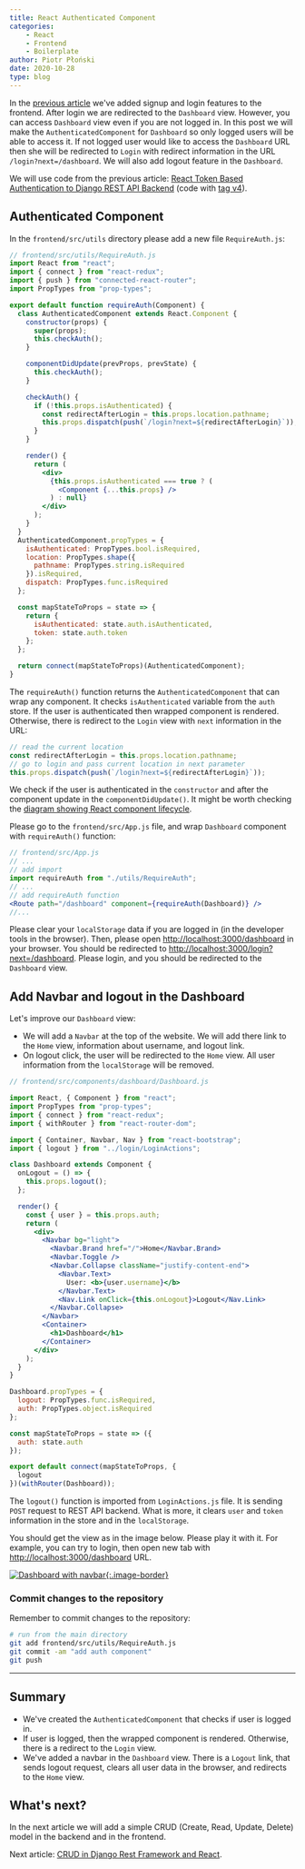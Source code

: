 ```yaml
---
title: React Authenticated Component
categories: 
    - React
    - Frontend
    - Boilerplate
author: Piotr Płoński
date: 2020-10-28
type: blog
---
```


In the [previous article](/tutorial/react-token-based-authentication-django) we've added signup and login features to the frontend. After login we are redirected to the `Dashboard` view. However, you can access `Dashboard` view even if you are not logged in. In this post we will make the `AuthenticatedComponent` for `Dashboard` so only logged users will be able to access it. If not logged user would like to access the `Dashboard` URL then she will be redirected to `Login` with redirect information in the URL `/login?next=/dashboard`. We will also add logout feature in the `Dashboard`.

We will use code from the previous article: [React Token Based Authentication to Django REST API Backend](/tutorial/react-token-based-authentication-django/) (code with [tag v4](https://github.com/saasitive/django-react-boilerplate/tree/v4)).


## Authenticated Component

In the `frontend/src/utils` directory please add a new file `RequireAuth.js`:

```jsx
// frontend/src/utils/RequireAuth.js
import React from "react";
import { connect } from "react-redux";
import { push } from "connected-react-router";
import PropTypes from "prop-types";

export default function requireAuth(Component) {
  class AuthenticatedComponent extends React.Component {
    constructor(props) {
      super(props);
      this.checkAuth();
    }

    componentDidUpdate(prevProps, prevState) {
      this.checkAuth();
    }

    checkAuth() {
      if (!this.props.isAuthenticated) {
        const redirectAfterLogin = this.props.location.pathname;
        this.props.dispatch(push(`/login?next=${redirectAfterLogin}`));
      }
    }

    render() {
      return (
        <div>
          {this.props.isAuthenticated === true ? (
            <Component {...this.props} />
          ) : null}
        </div>
      );
    }
  }
  AuthenticatedComponent.propTypes = {
    isAuthenticated: PropTypes.bool.isRequired,
    location: PropTypes.shape({
      pathname: PropTypes.string.isRequired
    }).isRequired,
    dispatch: PropTypes.func.isRequired
  };

  const mapStateToProps = state => {
    return {
      isAuthenticated: state.auth.isAuthenticated,
      token: state.auth.token
    };
  };

  return connect(mapStateToProps)(AuthenticatedComponent);
}

```

The `requireAuth()` function returns the `AuthenticatedComponent` that can wrap any component. It checks `isAuthenticated` variable from the `auth` store. If the user is authenticated then wrapped component is rendered. Otherwise, there is redirect to the `Login` view with `next` information in the URL:

```jsx
// read the current location
const redirectAfterLogin = this.props.location.pathname;
// go to login and pass current location in next parameter
this.props.dispatch(push(`/login?next=${redirectAfterLogin}`));
```

We check if the user is authenticated in the `constructor` and after the component update in the `componentDidUpdate()`. It might be worth checking the [diagram showing React component lifecycle](https://projects.wojtekmaj.pl/react-lifecycle-methods-diagram/). 

Please go to the `frontend/src/App.js` file, and wrap `Dashboard` component with `requireAuth()` function:

```jsx
// frontend/src/App.js
// ...
// add import
import requireAuth from "./utils/RequireAuth";
// ...
// add requireAuth function
<Route path="/dashboard" component={requireAuth(Dashboard)} />
//...
```

Please clear your `localStorage` data if you are logged in (in the developer tools in the browser). Then, please open [http://localhost:3000/dashboard](http://localhost:3000/dashboard) in your browser. You should be redirected to [http://localhost:3000/login?next=/dashboard](http://localhost:3000/login?next=/dashboard). Please login, and you should be redirected to the `Dashboard` view.

## Add Navbar and logout in the Dashboard

Let's improve our `Dashboard` view:
- We will add a `Navbar` at the top of the website. We will add there link to the `Home` view, information about username, and logout link.
- On logout click, the user will be redirected to the `Home` view. All user information from the `localStorage` will be removed.

```jsx
// frontend/src/components/dashboard/Dashboard.js

import React, { Component } from "react";
import PropTypes from "prop-types";
import { connect } from "react-redux";
import { withRouter } from "react-router-dom";

import { Container, Navbar, Nav } from "react-bootstrap";
import { logout } from "../login/LoginActions";

class Dashboard extends Component {
  onLogout = () => {
    this.props.logout();
  };

  render() {
    const { user } = this.props.auth;
    return (
      <div>
        <Navbar bg="light">
          <Navbar.Brand href="/">Home</Navbar.Brand>
          <Navbar.Toggle />
          <Navbar.Collapse className="justify-content-end">
            <Navbar.Text>
              User: <b>{user.username}</b>
            </Navbar.Text>
            <Nav.Link onClick={this.onLogout}>Logout</Nav.Link>
          </Navbar.Collapse>
        </Navbar>
        <Container>
          <h1>Dashboard</h1>
        </Container>
      </div>
    );
  }
}

Dashboard.propTypes = {
  logout: PropTypes.func.isRequired,
  auth: PropTypes.object.isRequired
};

const mapStateToProps = state => ({
  auth: state.auth
});

export default connect(mapStateToProps, {
  logout
})(withRouter(Dashboard));
```

The `logout()` function is imported from `LoginActions.js` file. It is sending `POST` request to REST API backend. What is more, it clears `user` and `token` information in the store and in the `localStorage`.

You should get the view as in the image below. Please play it with it. For example, you can try to login, then open new tab with [http://localhost:3000/dashboard](http://localhost:3000/dashboard) URL.

[![Dashboard with navbar](dashboard_navbar.png){:.image-border}](dashboard_navbar.png)

### Commit changes to the repository

Remember to commit changes to the repository:

```bash
# run from the main directory
git add frontend/src/utils/RequireAuth.js
git commit -am "add auth component"
git push
```

---

## Summary

- We've created the `AuthenticatedComponent` that checks if user is logged in.
- If user is logged, then the wrapped component is rendered. Otherwise, there is a redirect to the `Login` view.
- We've added a navbar in the `Dashboard` view. There is a `Logout` link, that sends logout request, clears all user data in the browser, and redirects to the `Home` view.

## What's next?

In the next article we will add a simple CRUD (Create, Read, Update, Delete) model in the backend and in the frontend.

Next article: [CRUD in Django Rest Framework and React](/tutorial/crud-django-rest-framework-react).